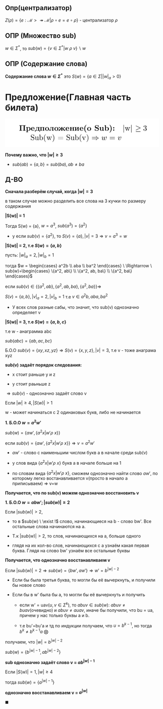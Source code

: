 ## Опр(централизатор)
$Z(\rho) = \{e: \mathcal{M} >\twoheadrightarrow \mathcal{M}| \rho \circ e = e\circ \rho\}$ - централизатор $\rho$

## ОПР (Множество sub)

$w \in \Sigma^{*}$, то $sub(w) = \{v \in \Sigma^{*}| w\ \rho \ v\} \backslash {w}$

## ОПР (Содержание слова)

**Содержание слова $w \in \Sigma^{*}$** это $S(w) = \{a \in \Sigma| |w|_a > 0\}$


# Предложение(Главная часть билета)
![alt text](image.png)

**Почему важно, что $|w| \ge 3$**

* $sub(ab) = \{a,b\} = sub(ba), ab\neq ba$

## Д-ВО

**Сначала разберём случай, когда $|w| = 3$**

в таком случае можно разделить все слова на 3 кучки по размеру содержания

**|S(w)| = 1**

Тогда S(w) = {a}, $w = a^3$, $sub(a^3) = \{a^2\}$

* у если $sub(v) = \{a^2\}$, то $S(v)=\{a\}, |v| = 3 \Rightarrow v = a^3 = w$

**|S(w)| = 2, т.е $S(w) = \{a,b\}$**

пусть: $|w|_a = 2, |w|_b=1$ 

тогда $w = \begin{cases}
    a^2b \\
    aba \\
    ba^2
\end{cases} \ \Rightarrow \ sub(w)=\begin{cases}
    \{a^2, ab\} \\
    \{a^2, ab, ba\} \\
    \{a^2, ba\}
\end{cases}$

если $sub(v) \in \{\{a^2, ab\}, \{a^2, ab, ba\}, \{a^2, ba\}\} \Rightarrow$

$S(v) = \{a,b\}, |v|_a=2, |v|_b = 1$ т.е $v \in {a^2b, aba, ba^2}$

* У всех слов разные сабы, что значит, что sub(v) однозначно определяет v

**|S(w)| = 3, т.е $S(w) = \{a,b,c\}$**

т.е w - анаграмма abc

$sub(abc) = \{ab, ac, bc\}$ 

Б.О.О $sub(v) = \{xy,xz,yz\} \Rightarrow S(v) = \{x,y,z\}, |v|=3$, т.е v - тоже анаграма xyz

**sub(v) задаёт порядок следования:**

* x стоит раньше y и z

* y стоит раьньше z

$\Rightarrow sub(v)$ - однозначно задаёт слово v

Если $|w| \ge 4, |S(w)|>1$

w - может начинаться с 2 одинаковых букв, либо не начинается

**1. Б.О.О $w =a^2 w'$**

$sub(w) = \{aw', \{a^2x|w' \rho \ x\}\}$

если $sub(v) = \{aw', \{a^2x|w' \rho \ x\}\} \Rightarrow v = a^2w'$

* $aw'$ - слово с наименьшим числом букв a в начале среди sub(v)

* у слов вида $\{a^2x|w' \rho \ x\}$ букв a в начале больше на 1

* по словам вида $\{a^2x|w' \rho \ x\}$, сможем однозначно найти слово $aw'$, по которому легко востанавливается v(просто в начало a приписываем) $\Rightarrow$ v=w

**Получается, что по sub(v) можем однозначно восстановить v**

**1. Б.О.О $w =abw' ;|sub(w)|\ge 2$**

Если $|sub(w)| > 2$,

* то в $sub(w) \ \exist !$ слово, начинающиеся на b - cлово bw'. Все остальные слова начинаются на а. 

* Т.к $|sub(w)| > 2$, то слов, начинающихся на а, больше одного

* глядя на их кол-во слов, начинающихся с a узнаём какая первая буква. Глядя на слово bw' узнаём все остальные буквы

**Получается, что однозначно восстанавливаем v**

Если $|sub(w)| = 2 \Rightarrow sub(w)= \{bw', aw'\} \Rightarrow w' = b^{|w|-2}$
  
  * Если бы была третья буква, то могли бы её вычеркнуть, и получили бы новое слово
  
  * Если бы в w' была бы а, то могли бы её вычеркнуть и получить
    
    * если w' = uav($u,v \in \Sigma^k$), то $abuv \in sub(w)$: $abuv \neq buav$(очевидно) и $abuv \neq auav$, иначе бы получили, что bu = ua, причем у нас только буквы a и b. 
    
    * т.е bu'=bu'a и тд по индукции получаем, что $u = b^{k-1}$, но тогда $b^k \neq b^{k-1}a$ $\bigotimes$ 

получаем, что $|w| = b^{|w|-2}$

$sub(w) = \{b^{|w|-1}, ab^{|w|-2}\}$

**sub однозначно задаёт слово v = $ab^{|w|-1}$**

Если $|S(w)| = 1, |w| \ge 4$

тогда $sub(w)=\{a^{|w|-1}\}$

**однозначно восстанавливаем v = $a^{|w|}$**

$\blacksquare$